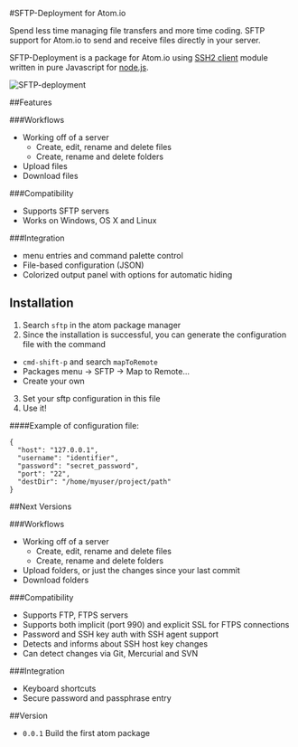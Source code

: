 #SFTP-Deployment for Atom.io

Spend less time managing file transfers and more time coding. SFTP support for Atom.io to send and receive files directly in your server.

SFTP-Deployment is a package for Atom.io using [SSH2 client](https://github.com/mscdex/ssh2) module written in pure Javascript for [node.js](http://nodejs.org/).

![SFTP-deployment](https://atom.io/assets/packages-d6c259ff67b995961012620be1e26678.gif "SFTP-deployment")


##Features

###Workflows
* Working off of a server
  * Create, edit, rename and delete files
  * Create, rename and delete folders
* Upload files
* Download files

###Compatibility
* Supports SFTP servers
* Works on Windows, OS X and Linux

###Integration
* menu entries and command palette control
* File-based configuration (JSON)
* Colorized output panel with options for automatic hiding

## Installation

1. Search `sftp` in the atom package manager
2. Since the installation is successful, you can generate the configuration file with the command
  * `cmd-shift-p` and search `mapToRemote`
  * Packages menu -> SFTP -> Map to Remote...
  * Create your own
3. Set your sftp configuration in this file
4. Use it!

####Example of configuration file:
```
{
  "host": "127.0.0.1",
  "username": "identifier",
  "password": "secret_password",
  "port": "22",
  "destDir": "/home/myuser/project/path"
}
```

##Next Versions

###Workflows
* Working off of a server
  * Create, edit, rename and delete files
  * Create, rename and delete folders
* Upload folders, or just the changes since your last commit
* Download folders

###Compatibility
* Supports FTP, FTPS servers
* Supports both implicit (port 990) and explicit SSL for FTPS connections
* Password and SSH key auth with SSH agent support
* Detects and informs about SSH host key changes
* Can detect changes via Git, Mercurial and SVN

###Integration
* Keyboard shortcuts
* Secure password and passphrase entry

##Version
* `0.0.1` Build the first atom package

